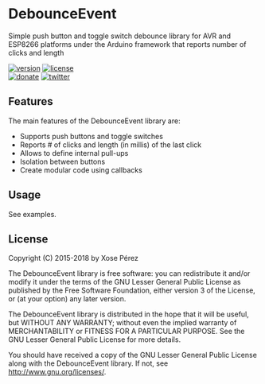# DebounceEvent

Simple push button and toggle switch debounce library for AVR and ESP8266 platforms under the Arduino framework that reports number of clicks and length

[![version](https://img.shields.io/badge/version-2.0.4-brightgreen.svg)](CHANGELOG.md)
[![license](https://img.shields.io/badge/license-LGPL--3.0-orange.svg)](LICENSE)
<br />
[![donate](https://img.shields.io/badge/donate-PayPal-blue.svg)](https://www.paypal.com/cgi-bin/webscr?cmd=_donations&business=xose%2eperez%40gmail%2ecom&lc=US&no_note=0&currency_code=EUR&bn=PP%2dDonationsBF%3abtn_donate_LG%2egif%3aNonHostedGuest)
[![twitter](https://img.shields.io/twitter/follow/xoseperez.svg?style=social)](https://twitter.com/intent/follow?screen_name=xoseperez)

## Features

The main features of the DebounceEvent library are:

* Supports push buttons and toggle switches
* Reports # of clicks and length (in millis) of the last click
* Allows to define internal pull-ups
* Isolation between buttons
* Create modular code using callbacks

## Usage

See examples.

## License

Copyright (C) 2015-2018 by Xose Pérez <xose dot perez at gmail dot com>

The DebounceEvent library is free software: you can redistribute it and/or modify
it under the terms of the GNU Lesser General Public License as published by
the Free Software Foundation, either version 3 of the License, or
(at your option) any later version.

The DebounceEvent library is distributed in the hope that it will be useful,
but WITHOUT ANY WARRANTY; without even the implied warranty of
MERCHANTABILITY or FITNESS FOR A PARTICULAR PURPOSE.  See the
GNU Lesser General Public License for more details.

You should have received a copy of the GNU Lesser General Public License
along with the DebounceEvent library.  If not, see <http://www.gnu.org/licenses/>.
